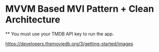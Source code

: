 # MVVM Based MVI Pattern + Clean Architecture

** You must use your TMDB API key to run the app.

https://developers.themoviedb.org/3/getting-started/images
